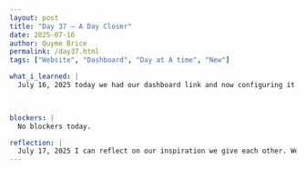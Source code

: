 ```yaml
---
layout: post
title: "Day 37 – A Day Closer"
date: 2025-07-16
author: Quyme Brice
permalink: /day37.html
tags: ["Website", "Dashboard", "Day at A time", "New"]

what_i_learned: |
  July 16, 2025 today we had our dashboard link and now configuring it to work on our website. We making progress to get a fully function system. Soon this will be a product that can be access through the public. A website is a great step forward to make this happen. Our system is user friendly and interactive. Making a system easy to understand is within our setup. We are also adding feature to the website such as USA heat-map of busy delay areas. 

  

blockers: |
  No blockers today.

reflection: |
  July 17, 2025 I can reflect on our inspiration we give each other. We inspire each other to keep going and become a stronger version of theirself. Today team exercise we talked about body language and how we observe or demonstrate those languages. Our project is definitely coming along. Now that the website has the dashboard we overcame another challenge.
---
```

